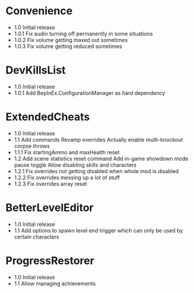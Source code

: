 # Convenience
- 1.0    Initial release
- 1.0.1  Fix audio turning off permanently in some situations
- 1.0.2  Fix volume getting maxed out sometimes
- 1.0.3  Fix volume getting reduced sometimes

# DevKillsList
- 1.0    Initial release
- 1.0.1  Add BepInEx.ConfigurationManager as hard dependency

# ExtendedCheats
- 1.0    Initial release
- 1.1    Add commands
         Revamp overrides
         Actually enable multi-knockout corpse throws
- 1.1.1  Fix startingAmmo and maxHealth reset
- 1.2    Add scene statistics reset command
         Add in-game showdown mode pause toggle
         Allow disabling skills and characters
- 1.2.1  Fix overrides not getting disabled when whole mod is disabled
- 1.2.2  Fix overrides messing up a lot of stuff
- 1.2.3  Fix overrides array reset

# BetterLevelEditor
- 1.0    Initial release
- 1.1    Add options to spawn level end trigger which can only be used by certain characters

# ProgressRestorer
- 1.0    Initial release
- 1.1    Allow managing achievements
